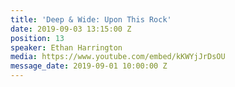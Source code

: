 ```yaml
---
title: 'Deep & Wide: Upon This Rock'
date: 2019-09-03 13:15:00 Z
position: 13
speaker: Ethan Harrington
media: https://www.youtube.com/embed/kKWYjJrDsOU
message_date: 2019-09-01 10:00:00 Z
---
```


